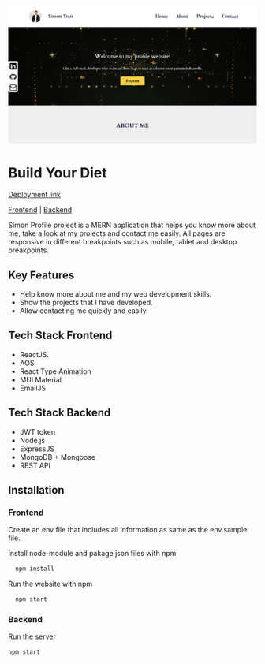 ![](https://github.com/pingpongdoctor/profile-frontend/blob/main/src/assets/images/profile-pic.png)

# Build Your Diet

[Deployment link](https://simonprofile.netlify.app)

[Frontend](https://github.com/pingpongdoctor/profile-frontend/tree/main) | [Backend](https://github.com/pingpongdoctor/profile-backend/tree/main)

Simon Profile project is a MERN application that helps you know more about me, take a look at my projects and contact me easily. All pages are responsive in different breakpoints such as mobile, tablet and desktop breakpoints.

## Key Features

- Help know more about me and my web development skills.
- Show the projects that I have developed.
- Allow contacting me quickly and easily.

## Tech Stack Frontend

- ReactJS.
- AOS
- React Type Animation
- MUI Material
- EmailJS

## Tech Stack Backend

- JWT token
- Node.js
- ExpressJS
- MongoDB + Mongoose
- REST API

## Installation

### Frontend

Create an env file that includes all information as same as the env.sample file.

Install node-module and pakage json files with npm

```bash
  npm install
```

Run the website with npm

```bash
  npm start
```

### Backend

Run the server

```bash
npm start
```
